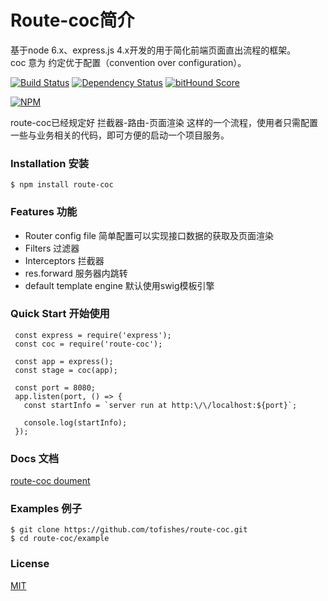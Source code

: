# Route-coc简介

基于node 6.x、express.js 4.x开发的用于简化前端页面直出流程的框架。<br/>
coc 意为 约定优于配置（convention over configuration）。

[![Build Status](https://travis-ci.org/tofishes/route-coc.svg?branch=master)](http://travis-ci.org/tofishes/route-coc)
[![Dependency Status](https://gemnasium.com/tofishes/route-coc.svg)](https://gemnasium.com/tofishes/route-coc)
[![bitHound Score](https://www.bithound.io/github/tofishes/route-coc/badges/score.svg)](https://www.bithound.io/github/tofishes/route-coc)

[![NPM](https://nodei.co/npm/route-coc.png?downloads=true&stars=true)](https://nodei.co/npm/route-coc/)

route-coc已经规定好 拦截器-路由-页面渲染 这样的一个流程，使用者只需配置一些与业务相关的代码，即可方便的启动一个项目服务。

### Installation 安装

`$ npm install route-coc`

### Features 功能
* Router config file 简单配置可以实现接口数据的获取及页面渲染
* Filters 过滤器
* Interceptors 拦截器
* res.forward 服务器内跳转
* default template engine 默认使用swig模板引擎

### Quick Start 开始使用
 ```
  const express = require('express');
  const coc = require('route-coc');

  const app = express();
  const stage = coc(app);

  const port = 8080;
  app.listen(port, () => {
    const startInfo = `server run at http:\/\/localhost:${port}`;

    console.log(startInfo);
  });
  ```

### Docs 文档

[route-coc doument](https://tofishes.gitbooks.io/route-coc/content/)

### Examples 例子

```
$ git clone https://github.com/tofishes/route-coc.git
$ cd route-coc/example
```

### License

[MIT](https://github.com/tofishes/route-coc/blob/master/LICENSE)